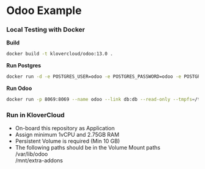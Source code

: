 # Odoo Example

####
### Local Testing with Docker

**Build**
```sh
docker build -t klovercloud/odoo:13.0 .
```

**Run Postgres**
```sh
docker run -d -e POSTGRES_USER=odoo -e POSTGRES_PASSWORD=odoo -e POSTGRES_DB=postgres --name db postgres:10
```

**Run Odoo**
```sh
docker run -p 8069:8069 --name odoo --link db:db --read-only --tmpfs=/tmp -v /Users/whyxn/docker-vol/odoo/addon:/mnt/extra-addons -v /Users/whyxn/docker-vol/odoo/data:/var/lib/odoo whyxn/odoo:13.0
```

####
### Run in KloverCloud
- On-board this repository as Application
- Assign minimum 1vCPU and 2.75GB RAM
- Persistent Volume is required (Min 10 GB)
- The following paths should be in the Volume Mount paths\
/var/lib/odoo\
/mnt/extra-addons
